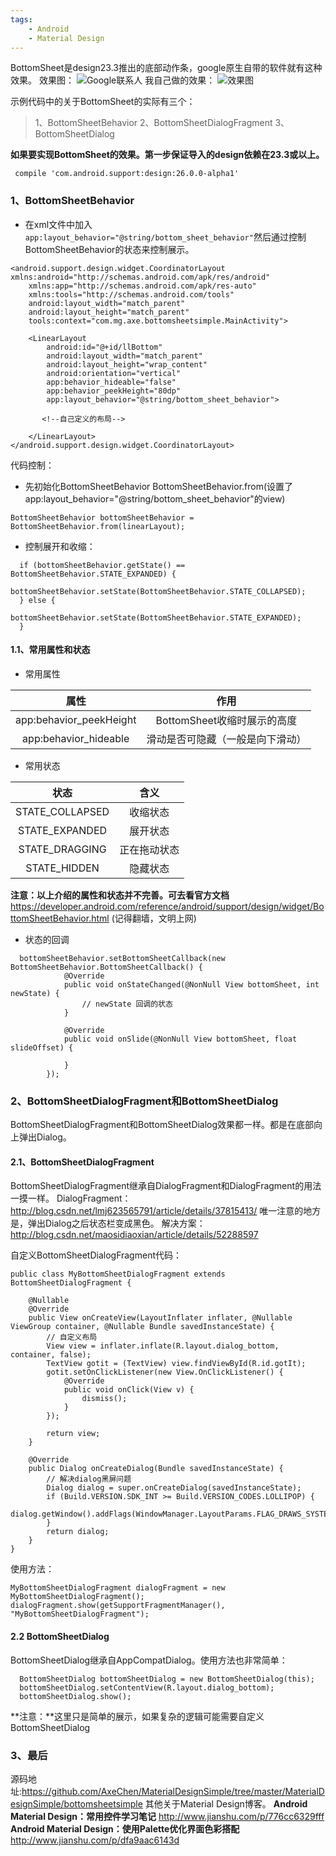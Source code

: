 ```yaml
---
tags:
    - Android
	- Material Design
---
```


BottomSheet是design23.3推出的底部动作条，google原生自带的软件就有这种效果。
效果图：
![Google联系人](http://upload-images.jianshu.io/upload_images/1930161-553308f727d37c38.gif?imageMogr2/auto-orient/strip)
我自己做的效果：
![效果图](http://upload-images.jianshu.io/upload_images/1930161-3b014a94c8d17ec5.gif?imageMogr2/auto-orient/strip)

示例代码中的关于BottomSheet的实际有三个：

> 1、BottomSheetBehavior
2、BottomSheetDialogFragment
3、BottomSheetDialog

**如果要实现BottomSheet的效果。第一步保证导入的design依赖在23.3或以上。**
```
 compile 'com.android.support:design:26.0.0-alpha1'
```

### 1、BottomSheetBehavior
* 在xml文件中加入``` app:layout_behavior="@string/bottom_sheet_behavior"```然后通过控制BottomSheetBehavior的状态来控制展示。

```
<android.support.design.widget.CoordinatorLayout xmlns:android="http://schemas.android.com/apk/res/android"
    xmlns:app="http://schemas.android.com/apk/res-auto"
    xmlns:tools="http://schemas.android.com/tools"
    android:layout_width="match_parent"
    android:layout_height="match_parent"
    tools:context="com.mg.axe.bottomsheetsimple.MainActivity">

    <LinearLayout
        android:id="@+id/llBottom"
        android:layout_width="match_parent"
        android:layout_height="wrap_content"
        android:orientation="vertical"
        app:behavior_hideable="false"
        app:behavior_peekHeight="80dp"
        app:layout_behavior="@string/bottom_sheet_behavior">

       <!--自己定义的布局-->

    </LinearLayout>
</android.support.design.widget.CoordinatorLayout>
```
代码控制：
* 先初始化BottomSheetBehavior
BottomSheetBehavior.from(设置了app:layout_behavior="@string/bottom_sheet_behavior"的view)
```
BottomSheetBehavior bottomSheetBehavior = BottomSheetBehavior.from(linearLayout);
```
* 控制展开和收缩：
```
  if (bottomSheetBehavior.getState() == BottomSheetBehavior.STATE_EXPANDED) {
            bottomSheetBehavior.setState(BottomSheetBehavior.STATE_COLLAPSED);
  } else {
            bottomSheetBehavior.setState(BottomSheetBehavior.STATE_EXPANDED);
  }
```
#### 1.1、常用属性和状态
* 常用属性 

|属性|作用|
|:-------:|:-------:|
| app:behavior_peekHeight | BottomSheet收缩时展示的高度 |
|app:behavior_hideable|滑动是否可隐藏（一般是向下滑动）|
* 常用状态

|状态|含义|
|:-------:|:-------:|
|STATE_COLLAPSED|收缩状态|
|STATE_EXPANDED|展开状态|
|STATE_DRAGGING|正在拖动状态|
|STATE_HIDDEN|隐藏状态|

**注意：以上介绍的属性和状态并不完善。可去看官方文档**
https://developer.android.com/reference/android/support/design/widget/BottomSheetBehavior.html
(记得翻墙，文明上网)

* 状态的回调
```
  bottomSheetBehavior.setBottomSheetCallback(new BottomSheetBehavior.BottomSheetCallback() {
            @Override
            public void onStateChanged(@NonNull View bottomSheet, int newState) {
                // newState 回调的状态
            }

            @Override
            public void onSlide(@NonNull View bottomSheet, float slideOffset) {

            }
        });
```
### 2、BottomSheetDialogFragment和BottomSheetDialog  
BottomSheetDialogFragment和BottomSheetDialog效果都一样。都是在底部向上弹出Dialog。
#### 2.1、BottomSheetDialogFragment
BottomSheetDialogFragment继承自DialogFragment和DialogFragment的用法一摸一样。
DialogFragment：http://blog.csdn.net/lmj623565791/article/details/37815413/
唯一注意的地方是，弹出Dialog之后状态栏变成黑色。
解决方案：http://blog.csdn.net/maosidiaoxian/article/details/52288597

自定义BottomSheetDialogFragment代码：
```
public class MyBottomSheetDialogFragment extends BottomSheetDialogFragment {

    @Nullable
    @Override
    public View onCreateView(LayoutInflater inflater, @Nullable ViewGroup container, @Nullable Bundle savedInstanceState) {
        // 自定义布局
        View view = inflater.inflate(R.layout.dialog_bottom, container, false);
        TextView gotit = (TextView) view.findViewById(R.id.gotIt);
        gotit.setOnClickListener(new View.OnClickListener() {
            @Override
            public void onClick(View v) {
                dismiss();
            }
        });

        return view;
    }

    @Override
    public Dialog onCreateDialog(Bundle savedInstanceState) {
        // 解决dialog黑屏问题
        Dialog dialog = super.onCreateDialog(savedInstanceState);
        if (Build.VERSION.SDK_INT >= Build.VERSION_CODES.LOLLIPOP) {
            dialog.getWindow().addFlags(WindowManager.LayoutParams.FLAG_DRAWS_SYSTEM_BAR_BACKGROUNDS);
        }
        return dialog;
    }
}
```
使用方法：
```
MyBottomSheetDialogFragment dialogFragment = new MyBottomSheetDialogFragment();
dialogFragment.show(getSupportFragmentManager(), "MyBottomSheetDialogFragment");
```

#### 2.2 BottomSheetDialog
BottomSheetDialog继承自AppCompatDialog。使用方法也非常简单：
```
  BottomSheetDialog bottomSheetDialog = new BottomSheetDialog(this);
  bottomSheetDialog.setContentView(R.layout.dialog_bottom);
  bottomSheetDialog.show();
```
**注意：**这里只是简单的展示，如果复杂的逻辑可能需要自定义BottomSheetDialog

### 3、最后
源码地址:https://github.com/AxeChen/MaterialDesignSimple/tree/master/MaterialDesignSimple/bottomsheetsimple
其他关于Material Design博客。
**Android Material Design：常用控件学习笔记**
http://www.jianshu.com/p/776cc6329fff 
**Android Material Design：使用Palette优化界面色彩搭配**
http://www.jianshu.com/p/dfa9aac6143d
